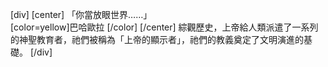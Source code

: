 [div]
[center]
「你當放眼世界……」   
[color=yellow]巴哈歐拉 [/color]
[/center]
綜觀歷史，上帝給人類派遣了一系列的神聖教育者，祂們被稱為「上帝的顯示者」，祂們的教義奠定了文明演進的基礎。
[/div]
